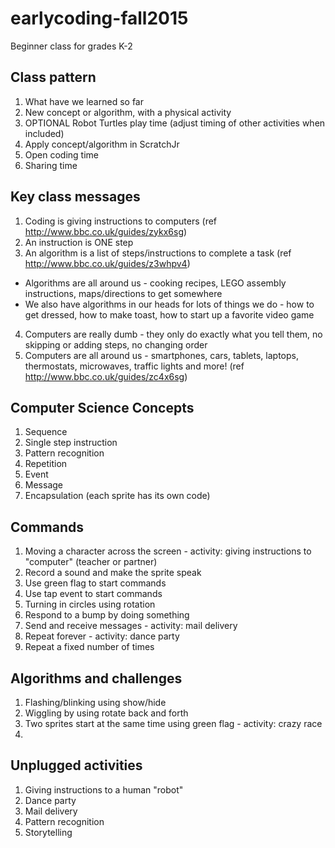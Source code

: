 # earlycoding-fall2015

Beginner class for grades K-2

## Class pattern
1. What have we learned so far
2. New concept or algorithm, with a physical activity
3. OPTIONAL Robot Turtles play time (adjust timing of other activities when included)
4. Apply concept/algorithm in ScratchJr
5. Open coding time
6. Sharing time

## Key class messages
1. Coding is giving instructions to computers (ref http://www.bbc.co.uk/guides/zykx6sg)
2. An instruction is ONE step
3. An algorithm is a list of steps/instructions to complete a task (ref http://www.bbc.co.uk/guides/z3whpv4)
  * Algorithms are all around us - cooking recipes, LEGO assembly instructions, maps/directions to get somewhere
  * We also have algorithms in our heads for lots of things we do - how to get dressed, how to make toast, how to start up a favorite video game
4. Computers are really dumb - they only do exactly what you tell them, no skipping or adding steps, no changing order
5. Computers are all around us - smartphones, cars, tablets, laptops, thermostats, microwaves, traffic lights and more! (ref http://www.bbc.co.uk/guides/zc4x6sg)

## Computer Science Concepts 
1. Sequence
2. Single step instruction
3. Pattern recognition
4. Repetition
5. Event
6. Message
7. Encapsulation (each sprite has its own code)

## Commands
1. Moving a character across the screen - activity: giving instructions to "computer" (teacher or partner)
2. Record a sound and make the sprite speak
3. Use green flag to start commands
4. Use tap event to start commands
5. Turning in circles using rotation
6. Respond to a bump by doing something
7. Send and receive messages - activity: mail delivery
8. Repeat forever - activity: dance party
9. Repeat a fixed number of times

## Algorithms and challenges
1. Flashing/blinking using show/hide
2. Wiggling by using rotate back and forth
3. Two sprites start at the same time using green flag - activity: crazy race
4. 

## Unplugged activities
1. Giving instructions to a human "robot"
2. Dance party
3. Mail delivery
4. Pattern recognition
5. Storytelling
